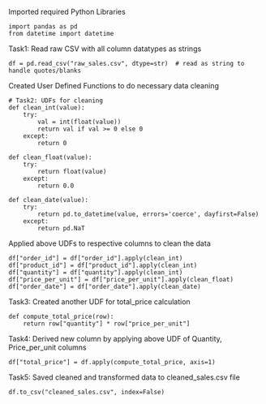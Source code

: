 Imported required Python Libraries

    import pandas as pd
    from datetime import datetime

Task1: Read raw CSV with all column datatypes as strings

    df = pd.read_csv("raw_sales.csv", dtype=str)  # read as string to handle quotes/blanks

Created User Defined Functions to do necessary data cleaning 

    # Task2: UDFs for cleaning
    def clean_int(value):
        try:
            val = int(float(value))
            return val if val >= 0 else 0
        except:
            return 0
    
    def clean_float(value):
        try:
            return float(value)
        except:
            return 0.0
    
    def clean_date(value):
        try:
            return pd.to_datetime(value, errors='coerce', dayfirst=False)
        except:
            return pd.NaT

Applied above UDFs to respective columns to clean the data
      
    df["order_id"] = df["order_id"].apply(clean_int)
    df["product_id"] = df["product_id"].apply(clean_int)
    df["quantity"] = df["quantity"].apply(clean_int)
    df["price_per_unit"] = df["price_per_unit"].apply(clean_float)
    df["order_date"] = df["order_date"].apply(clean_date)

Task3: Created another UDF for total_price calculation
    
    def compute_total_price(row):
        return row["quantity"] * row["price_per_unit"]

Task4: Derived new column by applying above UDF of Quantity, Price_per_unit columns

    df["total_price"] = df.apply(compute_total_price, axis=1)

Task5: Saved cleaned and transformed data to cleaned_sales.csv file

    df.to_csv("cleaned_sales.csv", index=False)
        
